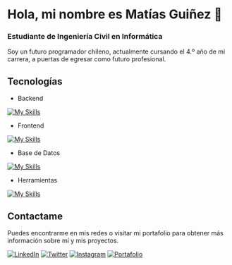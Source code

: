 # Hola, mi nombre es Matías Guiñez 👋
### Estudiante de Ingeniería Civil en Informática

Soy un futuro programador chileno, actualmente cursando el 4.º año de mi carrera, a puertas de egresar como futuro profesional.

## Tecnologías

- Backend
  
[![My Skills](https://skillicons.dev/icons?i=c,java,py,dart,php&perline=3)](https://skillicons.dev)

- Frontend
  
[![My Skills](https://skillicons.dev/icons?i=css,html,js,react,angular&perline=3)](https://skillicons.dev)

- Base de Datos
  
[![My Skills](https://skillicons.dev/icons?i=mysql,postgres,mongodb&perline=3)](https://skillicons.dev)

- Herramientas
  
[![My Skills](https://skillicons.dev/icons?i=docker,git,spring,vscode,flutter&perline=3)](https://skillicons.dev)


## Contactame

Puedes encontrarme en mis redes o visitar mi portafolio para obtener más información sobre mí y mis proyectos.

[![LinkedIn](https://img.shields.io/badge/LinkedIn-Mat%C3%ADas_Gui%C3%B1ez-0077B5?style=for-the-badge&logo=linkedin&logoColor=white&labelColor=101010)](www.linkedin.com/in/mat%C3%ADas-alexander-gui%C3%B1ez-monsalve)  [![Twitter](https://img.shields.io/badge/Twitter-@MonsalveGuinez-1DA1F2?style=for-the-badge&logo=twitter&logoColor=white&labelColor=101010)](https://twitter.com/MonsalveGuinez)  [![Instagram](https://img.shields.io/badge/Instagram-@moch-E4405F?style=for-the-badge&logo=instagram&logoColor=white&labelColor=101010)](https://www.instagram.com/l_moch_l/)  [![Portafolio](https://img.shields.io/badge/Web-Portafolio-14a1f0?style=for-the-badge&logoColor=white&labelColor=101010)](pendiente)
